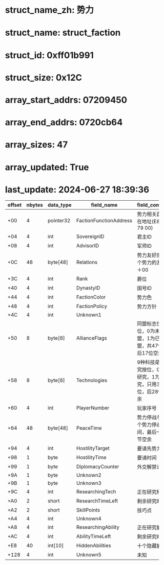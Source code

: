 # struct_name_zh: 势力
# struct_name: struct_faction
# struct_id: 0xff01b991
# struct_size: 0x12C
# array_start_addrs: 07209450
# array_end_addrs: 0720cb64
# array_sizes: 47
# array_updated: True
# last_update: 2024-06-27 18:39:36

| offset | nbytes | data_type | field_name             | field_comment                                                   |
| ------ | ------ | --------- | ---------------------- | --------------------------------------------------------------- |
| +00    | 4      | pointer32 | FactionFunctionAddress | 势力相关函数所在地址(E8 C0 79 00)                               |
| +04    | 4      | int       | SovereignID            | 君主ID                                                          |
| +08    | 4      | int       | AdvisorID              | 军师ID                                                          |
| +0C    | 48     | byte[48]  | Relations              | 势力友好度47个势力的友好度＋00                                  |
| +3C    | 4      | int       | Rank                   | 爵位                                                            |
| +40    | 4      | int       | DynastyID              | 国号ID                                                          |
| +44    | 4      | int       | FactionColor           | 势力色                                                          |
| +48    | 4      | int       | FactionPolicy          | 势力方针                                                        |
| +4C    | 4      | int       | Unknown1               |                                                                 |
| +50    | 8      | byte[8]   | AllianceFlags          | 同盟标志位按位，0为未同盟，1为已同盟，共47位，后17位空余        |
| +58    | 8      | byte[8]   | Technologies           | 9种科技是否研究按位，0为未研究，1为已研究，只用36位，后28位空余 |
| +60    | 4      | int       | PlayerNumber           | 玩家序号                                                        |
| +64    | 48     | byte[48]  | PeaceTime              | 势力停战与47个势力停战时间，最后一个字节空余                    |
| +94    | 4      | int       | HostilityTarget        | 要请先势力                                                      |
| +98    | 1      | byte      | HostilityTime          | 要请时间                                                        |
| +99    | 1      | byte      | DiplomacyCounter       | 外交解禁计数器                                                  |
| +9A    | 1      | byte      | Unknown2               |                                                                 |
| +9B    | 1      | byte      | Unknown3               |                                                                 |
| +9C    | 4      | int       | ResearchingTech        | 正在研究科技                                                    |
| +A0    | 2      | short     | ResearchTimeLeft       | 剩余研究时间                                                    |
| +A2    | 2      | short     | SkillPoints            | 技巧点                                                          |
| +A4    | 4      | int       | Unknown4               |                                                                 |
| +A8    | 4      | int       | ResearchingAbility     | 正在研究能力                                                    |
| +AC    | 4      | int       | AbilityTimeLeft        | 剩余研究时间                                                    |
| +E8    | 40     | int[10]   | HiddenAbilities        | 十个隐藏能力                                                    |
| +128   | 4      | int       | Unknown5               | 未知                                                            |
